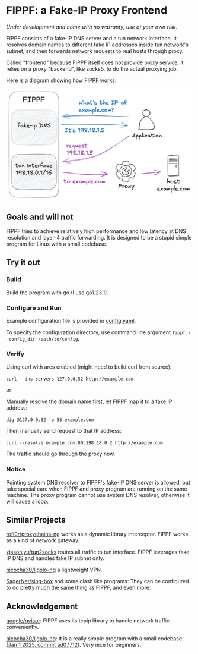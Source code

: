 # FIPPF: a Fake-IP Proxy Frontend

_Under development and come with no warranty, use at your own risk._

FIPPF consists of a fake-IP DNS server and a tun network interface.
It resolves domain names to different fake IP addresses inside tun network's subnet,
and then forwards network requests to real hosts through proxy.

Called "frontend" because FIPPF itself does not provide proxy service,
it relies on a proxy "backend", like socks5, to do the actual proxying job.

Here is a diagram showing how FIPPF works:

![fippf-structure](./README.assets/fippf-structure.png)

## Goals and will not

FIPPF tries to achieve relatively high performance and low latency at DNS resolution and layer-4 traffic forwarding.
It is designed to be a stupid simple program for Linux with a small codebase.

## Try it out

### Build

Build the program with go (I use go1.23.1).

### Configure and Run

Example configuration file is provided in [config.yaml](./config.yaml).

To specify the configuration directory, use command line argument `fippf --config_dir /path/to/config`.

### Verify

Using curl with ares enabled (might need to build curl from source):

`curl --dns-servers 127.0.0.52 http://example.com`

or

Manually resolve the domain name first, let FIPPF map it to a fake IP address:

`dig @127.0.0.52 -p 53 example.com`

Then manually send request to that IP address:

`curl --resolve example.com:80:198.18.0.2 http://example.com`

The traffic should go through the proxy now.

### Notice

Pointing system DNS resolver to FIPPF's fake-IP DNS server is allowed,
but take special care when FIPPF and proxy program are running on the same machine.
The proxy program cannot use system DNS resolver, otherwise it will cause a loop.

## Similar Projects

[rofl0r/proxychains-ng](https://github.com/rofl0r/proxychains-ng)
works as a dynamic library interceptor. FIPPF works as a kind of network gateway.

[xjasonlyu/tun2socks](https://github.com/xjasonlyu/tun2socks)
routes all traffic to tun interface. FIPPF leverages fake IP DNS and handles fake IP subnet only.

[nicocha30/ligolo-ng](https://github.com/nicocha30/ligolo-ng)
a lightweight VPN.

[SagerNet/sing-box](https://github.com/SagerNet/sing-box) and some clash like programs:
They can be configured to do pretty much the same thing as FIPPF, and even more.

## Acknowledgement

[google/gvisor](https://github.com/google/gvisor): FIPPF uses its tcpip library to handle network traffic conveniently.

[nicocha30/ligolo-ng](https://github.com/nicocha30/ligolo-ng): It is a really simple program with a small codebase
[(Jan 1 2025, commit ad07712)](https://github.com/nicocha30/ligolo-ng/tree/ad0771221693e9eb323620c532128cf1a3b68f6c).
Very nice for beginners.

